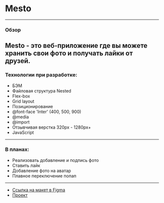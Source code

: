 # Mesto
-----------------------------------------------

### Обзор
Mesto - это веб-приложение где вы можете хранить свои фото и получать лайки от друзей.
-----------------------------------------------
### Технологии при разработке:

* БЭМ
* Файловая структура Nested
* Flex-box
* Grid layout
* Позиционирование
* @font-face 'Inter' (400, 500, 900)
* @media
* @import
* Отзывчивая верстка 320px - 1280px+
* JavaScript
-----------------------------------------------
### В планах:

* Реализовать добавление и подпись фото
* Ставить лайк
* Добавление фото на аватар
* Плавное переключение попап
-----------------------------------------------

* [Ссылка на макет в Figma](https://www.figma.com/file/bjyvbKKJN2naO0ucURl2Z0/JavaScript.-Sprint-5?node-id=0%3A1)
* [Проект](https://taashev.github.io/mesto/)

